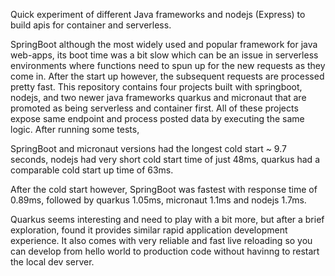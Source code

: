 Quick experiment of different Java frameworks and nodejs (Express) to build apis for container and serverless.

SpringBoot although the most widely used and popular framework for java web-apps, its boot time was a  bit slow which 
can be an issue in serverless environments where functions need to spun up for the new requests as they come in. After the start up however, the subsequent
requests are processed pretty fast. This repository contains four projects built with springboot, nodejs, and two newer java frameworks
quarkus and micronaut that are promoted as being serverless and container first. All of these projects expose same endpoint 
and process posted data by executing the same logic. After running some tests,

SpringBoot and micronaut versions had the longest cold start ~ 9.7 seconds, nodejs had very short cold start time
of just 48ms, quarkus had a comparable cold start up time of 63ms.

After the cold start however, SpringBoot was fastest with response time of 0.89ms, followed by quarkus 1.05ms, 
micronaut 1.1ms and nodejs 1.7ms.

Quarkus seems interesting and need to play with a bit more, but after a brief exploration, found it 
provides similar rapid application development experience. It also comes with very reliable and fast live reloading
so you can develop from hello world to production code without havinng to restart the local dev server.
